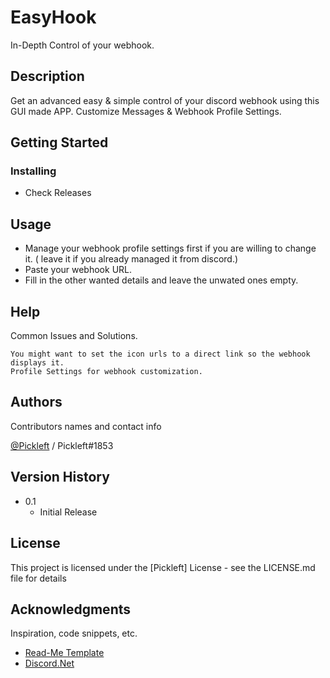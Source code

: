 # EasyHook

In-Depth Control of your webhook.

## Description

Get an advanced easy & simple control of your discord webhook using this GUI made APP.
Customize Messages & Webhook Profile Settings.

## Getting Started

### Installing

* Check Releases

## Usage

* Manage your webhook profile settings first if you are willing to change it. ( leave it if you already managed it from discord.) 
* Paste your webhook URL.
* Fill in the other wanted details and leave the unwated ones empty. 

## Help

Common Issues and Solutions.
```
You might want to set the icon urls to a direct link so the webhook displays it.
Profile Settings for webhook customization.
```

## Authors

Contributors names and contact info

[@Pickleft](https://twitter.com/Pickleft) / Pickleft#1853

## Version History

* 0.1
    * Initial Release

## License

This project is licensed under the [Pickleft] License - see the LICENSE.md file for details

## Acknowledgments

Inspiration, code snippets, etc.
* [Read-Me Template](https://gist.github.com/DomPizzie/7a5ff55ffa9081f2de27c315f5018afc)
* [Discord.Net](https://gist.github.com/fvcproductions/1bfc2d4aecb01a834b46)
